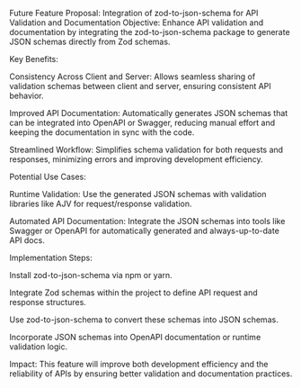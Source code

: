 Future Feature Proposal: Integration of zod-to-json-schema for API Validation and Documentation
Objective: Enhance API validation and documentation by integrating the zod-to-json-schema package to generate JSON schemas directly from Zod schemas.

Key Benefits:

Consistency Across Client and Server: Allows seamless sharing of validation schemas between client and server, ensuring consistent API behavior.

Improved API Documentation: Automatically generates JSON schemas that can be integrated into OpenAPI or Swagger, reducing manual effort and keeping the documentation in sync with the code.

Streamlined Workflow: Simplifies schema validation for both requests and responses, minimizing errors and improving development efficiency.

Potential Use Cases:

Runtime Validation: Use the generated JSON schemas with validation libraries like AJV for request/response validation.

Automated API Documentation: Integrate the JSON schemas into tools like Swagger or OpenAPI for automatically generated and always-up-to-date API docs.

Implementation Steps:

Install zod-to-json-schema via npm or yarn.

Integrate Zod schemas within the project to define API request and response structures.

Use zod-to-json-schema to convert these schemas into JSON schemas.

Incorporate JSON schemas into OpenAPI documentation or runtime validation logic.

Impact: This feature will improve both development efficiency and the reliability of APIs by ensuring better validation and documentation practices.
